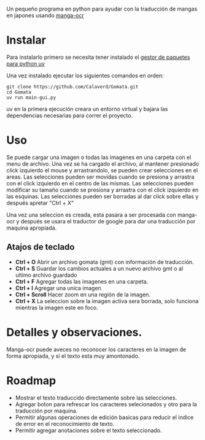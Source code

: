 
Un pequeño programa en python para ayudar con la traducción de mangas en japones usando [manga-ocr](https://github.com/kha-white/manga-ocr)


# Instalar

Para instalarlo primero se necesita tener instalado el [gestor de paquetes para python uv](https://github.com/astral-sh/uv?tab=readme-ov-file#installation)

Una vez instalado ejecutar los siguientes comandos en orden:

```
git clone https://github.com/Calaverd/Gomata.git
cd Gomata
uv run main-gui.py
```

uv en la primera ejecución creara un entorno virtual y bajara las dependencias necesarias para correr el proyecto.

# Uso

Se puede cargar una imagen o todas las imagenes en una carpeta con el menu de archivo. 
Una vez se ha cargado el archivo, al mantener presionado click izquierdo el mouse y arrastrandolo, se pueden crear selecciones
en el areas.
Las selecciones pueden ser movidas cuando se presiona y arrastra con el click izquierdo en el centro de las mismas.
Las selecciones pueden modificar su tamaño cuando se presiona y arrastra con el click izquierdo en
las esquinas.
Las selecciones pueden ser borradas al dar click sobre ellas y después apretar "Ctrl + X"

Una vez una seleccion es creada, esta pasara a ser procesada con manga-ocr y después se usara el traductor de google
para dar una traducción por maquina apropiada.

## Atajos de teclado 

 * **Ctrl + O** Abrir un archivo gomata (gmt) con información de traducción.
 * **Ctrl + S** Guardar los cambios actuales a un nuevo archivo gmt o al ultimo archivo guardado
 * **Ctrl + F** Agregar todas las imagenes en una carpeta.
 * **Ctrl + I** Agregar una unica imagen 
 * **Ctrl + Scroll** Hacer zoom en una región de la imagen.
 * **Ctrl + X** La seleccion sobre la imagen activa sera borrada, solo funciona mientras la imagen este en foco.

# Detalles y observaciones.

Manga-ocr puede aveces no reconocer los caracteres en la imagen de forma apropiada, y si el texto esta muy amontonado.

# Roadmap

 * Mostrar el texto traduccido directamente sobre las selecciones.
 * Agregar boton para refrescar los caracteres selecionados y otro para la traducción por maquina.
 * Permitir algunas operaciones de edición basicas para reducir el indice de error en el reconocimiento de texto.
 * Permitir agregar anotaciones sobre el texto seleccionado.
